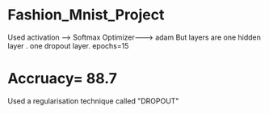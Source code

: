 # Fashion_Mnist_Project
Used activation --> Softmax
Optimizer---> adam
But layers are one hidden layer .
one dropout layer.
epochs=15
# Accruacy= 88.7

Used a regularisation technique called "DROPOUT"
